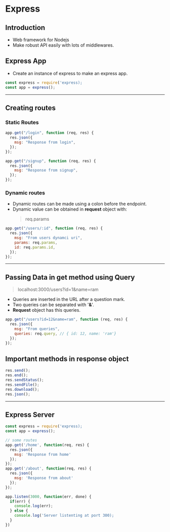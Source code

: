 # Express

## Introduction

- Web framework for Nodejs
- Make robust API easily with lots of middlewares.

## Express App

- Create an instance of express to make an express app.

```js
const express = require('express);
const app = express();
```

---

## Creating routes

### Static Routes

```js
app.get("/login", function (req, res) {
  res.json({
    msg: "Response from login",
  });
});

app.get("/signup", function (req, res) {
  res.json({
    msg: "Response from signup",
  });
});
```

### Dynamic routes

- Dynamic routes can be made using a colon before the endpoint.
- Dynamic value can be obtained in **request** object with:
  > req.params

```js
app.get("/users/:id", function (req, res) {
  res.json({
    msg: "From users dynamci uri",
    params: req.params,
    id: req.params.id,
  });
});
```

---

## Passing Data in get method using Query

> localhost:3000/users?id=1&name=ram

- Queries are inserted in the URL after a question mark.
- Two queries can be separated with '**&**'.
- **Request** object has this queries.

```js
app.get("/users?id=12&name=ram", function (req, res) {
  res.json({
    msg: "From queries",
    queries: req.query, // { id: 12, name: 'ram'}
  });
});
```

## Important methods in **response** object

```js
res.send();
res.end();
res.sendStatus();
res.sendFile();
res.download();
res.json();
```

---

## Express Server

```js
const express = require('express);
const app = express();

// some routes
app.get('/home', function(req, res) {
  res.json({
    msg: 'Response from home'
  });
});
app.get('/about', function(req, res) {
  res.json({
    msg: 'Response from about'
  });
});

app.listen(3000, function(err, done) {
  if(err) {
    console.log(err);
  } else {
    console.log('Server listenting at port 300);
  }
})
```

